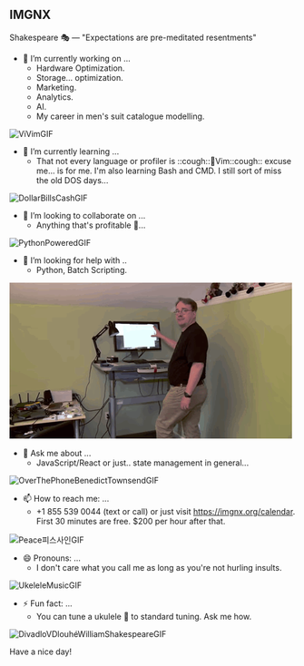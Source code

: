 ## IMGNX

Shakespeare 🎭 — "Expectations are pre-meditated resentments"



- 🔭 I’m currently working on ...
  * Hardware Optimization.
  * Storage... optimization.
  * Marketing.
  * Analytics.
  * AI.
  * My career in men's suit catalogue modelling.

![ViVimGIF](https://github.com/user-attachments/assets/ce4bbf5e-af80-47dd-a7ad-210b4fef78fc)
- 🌱 I’m currently learning ...
  * That not every language or profiler is ::cough::🤖Vim::cough:: excuse me... is for me. I'm also learning Bash and CMD. I still sort of miss the old DOS days...

![DollarBillsCashGIF](https://github.com/user-attachments/assets/aba114d8-8833-41b6-81bb-8d95f73274e7)
- 👯 I’m looking to collaborate on ...
  * Anything that's profitable 🤑...

![PythonPoweredGIF](https://github.com/user-attachments/assets/bb671b9e-c85d-461f-ae2e-cf5d7fd17b27)
- 🤔 I’m looking for help with ..
  * Python, Batch Scripting.

![alt text](image.png)
- 💬 Ask me about ...
  * JavaScript/React or just.. state management in general...
 
![OverThePhoneBenedictTownsendGIF](https://github.com/user-attachments/assets/1ade38a9-dc16-47c1-84f1-6abfb62e4029)
- 📫 How to reach me: ...
  * +1 855 539 0044 (text or call) or just visit https://imgnx.org/calendar. First 30 minutes are free. $200 per hour after that.
  
![Peace피스사인GIF](https://github.com/user-attachments/assets/8eed838c-c76a-49fa-80e4-bb9fe63551c4)
- 😄 Pronouns: ...
  * I don't care what you call me as long as you're not hurling insults.

![UkeleleMusicGIF](https://github.com/user-attachments/assets/29d5b567-f2dd-4f1a-8fa6-013fddc0151c)
- ⚡ Fun fact: ...
  * You can tune a ukulele 🌺 to standard tuning. Ask me how.

![DivadloVDlouhéWilliamShakespeareGIF](https://github.com/user-attachments/assets/2e9a2476-f24e-4fb7-bdbb-bfd2f051c9ff)

Have a nice day!

